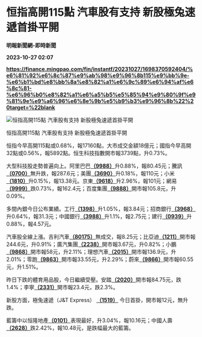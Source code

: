 # 恒指高開115點 汽車股有支持 新股極兔速遞首掛平開
**明報新聞網-即時新聞**

**2023-10-27 02:07**

**https://finance.mingpao.com/fin/instantf/20231027/1698370592404/%e6%81%92%e6%8c%87%e9%ab%98%e9%96%8b115%e9%bb%9e-%e6%b1%bd%e8%bb%8a%e8%82%a1%e6%9c%89%e6%94%af%e6%8c%81-%e6%96%b0%e8%82%a1%e6%a5%b5%e5%85%94%e9%80%9f%e9%81%9e%e9%a6%96%e6%8e%9b%e5%b9%b3%e9%96%8b%22%20target=%22blank**

![恒指高開115點 汽車股有支持 新股極兔速遞首掛平開](https://fs.mingpao.com/fin/20231027/s00010/53bd31fbb178f2212028d55f4d9a5884.jpg)

恒指高開115點 汽車股有支持 新股極兔速遞首掛平開

恒指今早高開115點或0.68%，報17160點，大市成交金額18億元；國指今早高開32點或0.56%，報5892點。恒生科技指數開市報3739點，升0.73%。

大型科技股走勢普遍向上。阿里巴巴[**（9988）**](https://finance.mingpao.com/fin/instantf/20231027/1698370592404/stock1.php?code=9988)升0.88%，報80.45元；騰訊[**（0700）**](https://finance.mingpao.com/fin/instantf/20231027/1698370592404/stock1.php?code=0700)無升跌，報287.6元；美團[**（3690）**](https://finance.mingpao.com/fin/instantf/20231027/1698370592404/stock1.php?code=3690)升0.18%，報110元；小米[**（1810）**](https://finance.mingpao.com/fin/instantf/20231027/1698370592404/stock1.php?code=1810)升0.15%，報13.38元。京東[**（9618）**](https://finance.mingpao.com/fin/instantf/20231027/1698370592404/stock1.php?code=9618)升2.96%，報101元；網易[**（9999）**](https://finance.mingpao.com/fin/instantf/20231027/1698370592404/stock1.php?code=9999)跌0.73%，報162.4元；百度集團[**（9888）**](https://finance.mingpao.com/fin/instantf/20231027/1698370592404/stock1.php?code=9888)開市報105.8元，升0.09%。

多間內銀今日公布業績。工行[**（1398）**](https://finance.mingpao.com/fin/instantf/20231027/1698370592404/stock1.php?code=1398)升1.05%，報3.84元；招商銀行[**（3968）**](https://finance.mingpao.com/fin/instantf/20231027/1698370592404/stock1.php?code=3968)升0.64%，報31.3元；中國銀行[**（3988）**](https://finance.mingpao.com/fin/instantf/20231027/1698370592404/stock1.php?code=3988)升1.1%，報2.75元；建行[**（0939）**](https://finance.mingpao.com/fin/instantf/20231027/1698370592404/stock1.php?code=0939)升0.88%，報4.57元。

汽車股全線上漲。吉利汽車[**（80175）**](https://finance.mingpao.com/fin/instantf/20231027/1698370592404/stock1.php?code=80175)無成交，報8.25元；比亞迪[**（1211）**](https://finance.mingpao.com/fin/instantf/20231027/1698370592404/stock1.php?code=1211)開市報244.6元，升0.91%；廣汽集團[**（2238）**](https://finance.mingpao.com/fin/instantf/20231027/1698370592404/stock1.php?code=2238)開市報3.67元，升0.82%；小鵬[**（9868）**](https://finance.mingpao.com/fin/instantf/20231027/1698370592404/stock1.php?code=9868)開市報58元，升2.11%；理想汽車[**（2015）**](https://finance.mingpao.com/fin/instantf/20231027/1698370592404/stock1.php?code=2015)開市報136.9元，升2.01%；零跑[**（9863）**](https://finance.mingpao.com/fin/instantf/20231027/1698370592404/stock1.php?code=9863)開市報33.55元，升2.29%；蔚來[**（9866）**](https://finance.mingpao.com/fin/instantf/20231027/1698370592404/stock1.php?code=9866)開市報60.55元，升1.51%。

昨日下跌的體育用品股，今日繼續受壓。安踏[**（2020）**](https://finance.mingpao.com/fin/instantf/20231027/1698370592404/stock1.php?code=2020)開市報84.75元，跌1.4%；李寧[**（2331）**](https://finance.mingpao.com/fin/instantf/20231027/1698370592404/stock1.php?code=2331)開市報23.4元，跌2.3%。

新股方面，極兔速遞（J&T Express） [**（1519）**](https://finance.mingpao.com/fin/instantf/20231027/1698370592404/stock1.php?code=1519) 今日首掛，開市報12元，無升跌。

藍籌中以恒隆地產[**（0101）**](https://finance.mingpao.com/fin/instantf/20231027/1698370592404/stock1.php?code=0101)表現最好，升3.04%，報10.16元；中國人壽[**（2628）**](https://finance.mingpao.com/fin/instantf/20231027/1698370592404/stock1.php?code=2628)跌2.42%，報10.48元，是跌幅最大的藍籌。